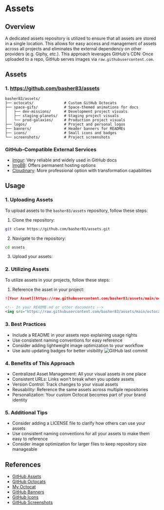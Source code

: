 # Assets

## Overview

A dedicated assets repository is utilized to ensure that all assets are stored in a single location. This allows for easy access and management of assets across all projects and eliminates the external dependency on other providers (e.g. Giphy, etc.). This approach leverages GitHub's CDN: Once uploaded to a repo, GitHub serves images via `raw.githubusercontent.com`.

## Assets

### 1. https://github.com/basher83/assets

```plaintext
basher83/assets/
├── octocats/              # Custom GitHub Octocats
├── space-gifs/            # Space-themed animations for docs
│   ├── dev-missions/      # Development project visuals
│   ├── staging-planets/   # Staging project visuals
│   └── prod-galaxies/     # Production project visuals
├── logos/                 # Project and personal logos
├── banners/               # Header banners for READMEs
├── icons/                 # Small icons and badges
└── screenshots/           # Project screenshots
```

### GitHub-Compatible External Services

- [Imgur](https://imgur.com/): Very reliable and widely used in GitHub docs
- [ImgBB](https://imgbb.com/): Offers permanent hosting options
- [Cloudinary](https://cloudinary.com/): More professional option with transformation capabilities

## Usage

### 1. Uploading Assets

To upload assets to the `basher83/assets` repository, follow these steps:

1. Clone the repository:

```bash
git clone https://github.com/basher83/assets.git
```

2. Navigate to the repository:

```bash
cd assets
```

3. Upload your assets:

### 2. Utilizing Assets

To utilize assets in your projects, follow these steps:

1. Reference the asset in your project:

```markdown
![Your Asset](https://raw.githubusercontent.com/basher83/assets/main/octocats/your-octocat.png)
```

```markdown
<!-- In your README.md or other documents -->
<img src="https://raw.githubusercontent.com/basher83/assets/main/octocats/main-profile-octocat.png" width="200" alt="My Custom Octocat">
```

### 3. Best Practices

- Include a README in your assets repo explaining usage rights
- Use consistent naming conventions for easy reference
- Consider adding lightweight image optimization to your workflow
- Use auto updating badges for better visibility ![GitHub last commit](https://img.shields.io/github/last-commit/basher83/docs?path=flight-manuals%2Fgitops%2Fassets.md)



### 4. Benefits of This Approach

- Centralized Asset Management: All your visual assets in one place
- Consistent URLs: Links won't break when you update assets
- Version Control: Track changes to your visual assets
- Reusability: Reference the same assets across multiple repositories
- Personalization: Your custom Octocat becomes part of your brand identity

### 5. Additional Tips

- Consider adding a LICENSE file to clarify how others can use your assets
- Use consistent naming conventions for all your assets to make them easy to reference
- Consider image optimization for larger files to keep repository size manageable

## References

- [GitHub Assets](https://docs.github.com/en/assets)
- [GitHub Octocats](https://octodex.github.com/)
- [My Octocat](https://myoctocat.com/)
- [GitHub Banners](https://github.com/logos)
- [GitHub Icons](https://github.com/logos)
- [GitHub Screenshots](https://github.com/logos)
